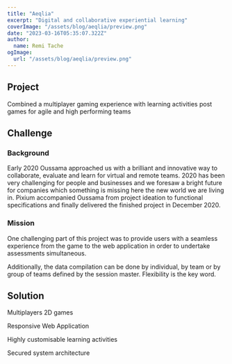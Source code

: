 ```yaml
---
title: "Aeqlia"
excerpt: "Digital and collaborative experiential learning"
coverImage: "/assets/blog/aeqlia/preview.png"
date: "2023-03-16T05:35:07.322Z"
author:
  name: Remi Tache
ogImage:
  url: "/assets/blog/aeqlia/preview.png"
---
```


## Project

Combined a multiplayer gaming experience with learning activities post games for agile and high performing teams

## Challenge

### Background

Early 2020 Oussama approached us with a brilliant and innovative way to collaborate, evaluate and learn for virtual and remote teams. 2020 has been very challenging for people and businesses and we foresaw a bright future for companies which something is missing here the new world we are living in. Pixium accompanied Oussama from project ideation to functional specifications and finally delivered the finished project in December 2020.

### Mission

One challenging part of this project was to provide users with a seamless experience from the game to the web application in order to undertake assessments simultaneous.

Additionally, the data compilation can be done by individual, by team or by group of teams defined by the session master. Flexibility is the key word.

## Solution

Multiplayers 2D games

Responsive Web Application

Highly customisable learning activities

Secured system architecture
